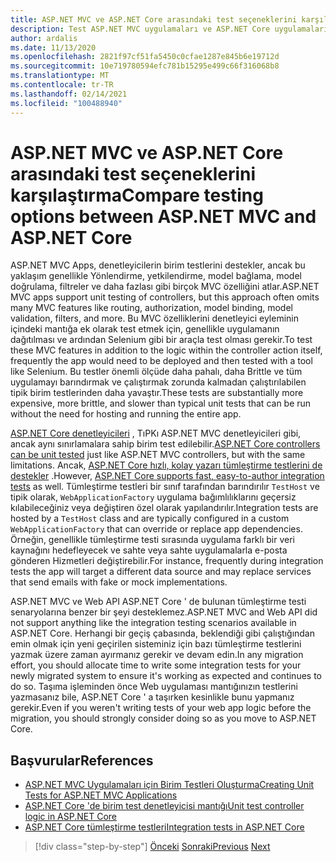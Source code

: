 ```yaml
---
title: ASP.NET MVC ve ASP.NET Core arasındaki test seçeneklerini karşılaştırma
description: Test ASP.NET MVC uygulamaları ve ASP.NET Core uygulamaları arasında farklılık gösterir mi?
author: ardalis
ms.date: 11/13/2020
ms.openlocfilehash: 2821f97cf51fa5450c0cfae1287e845b6e19712d
ms.sourcegitcommit: 10e719780594efc781b15295e499c66f316068b8
ms.translationtype: MT
ms.contentlocale: tr-TR
ms.lasthandoff: 02/14/2021
ms.locfileid: "100488940"
---
```

# <a name="compare-testing-options-between-aspnet-mvc-and-aspnet-core"></a><span data-ttu-id="a2cb4-103">ASP.NET MVC ve ASP.NET Core arasındaki test seçeneklerini karşılaştırma</span><span class="sxs-lookup"><span data-stu-id="a2cb4-103">Compare testing options between ASP.NET MVC and ASP.NET Core</span></span>

<span data-ttu-id="a2cb4-104">ASP.NET MVC Apps, denetleyicilerin birim testlerini destekler, ancak bu yaklaşım genellikle Yönlendirme, yetkilendirme, model bağlama, model doğrulama, filtreler ve daha fazlası gibi birçok MVC özelliğini atlar.</span><span class="sxs-lookup"><span data-stu-id="a2cb4-104">ASP.NET MVC apps support unit testing of controllers, but this approach often omits many MVC features like routing, authorization, model binding, model validation, filters, and more.</span></span> <span data-ttu-id="a2cb4-105">Bu MVC özelliklerini denetleyici eyleminin içindeki mantığa ek olarak test etmek için, genellikle uygulamanın dağıtılması ve ardından Selenium gibi bir araçla test olması gerekir.</span><span class="sxs-lookup"><span data-stu-id="a2cb4-105">To test these MVC features in addition to the logic within the controller action itself, frequently the app would need to be deployed and then tested with a tool like Selenium.</span></span> <span data-ttu-id="a2cb4-106">Bu testler önemli ölçüde daha pahalı, daha Brittle ve tüm uygulamayı barındırmak ve çalıştırmak zorunda kalmadan çalıştırılabilen tipik birim testlerinden daha yavaştır.</span><span class="sxs-lookup"><span data-stu-id="a2cb4-106">These tests are substantially more expensive, more brittle, and slower than typical unit tests that can be run without the need for hosting and running the entire app.</span></span>

<span data-ttu-id="a2cb4-107">[ASP.NET Core denetleyicileri](https://docs.microsoft.com/aspnet/core/mvc/controllers/testing) , TıPKı ASP.NET MVC denetleyicileri gibi, ancak aynı sınırlamalara sahip birim test edilebilir.</span><span class="sxs-lookup"><span data-stu-id="a2cb4-107">[ASP.NET Core controllers can be unit tested](https://docs.microsoft.com/aspnet/core/mvc/controllers/testing) just like ASP.NET MVC controllers, but with the same limitations.</span></span> <span data-ttu-id="a2cb4-108">Ancak, [ASP.NET Core hızlı, kolay yazarı tümleştirme testlerini de destekler](https://docs.microsoft.com/aspnet/core/test/integration-tests) .</span><span class="sxs-lookup"><span data-stu-id="a2cb4-108">However, [ASP.NET Core supports fast, easy-to-author integration tests](https://docs.microsoft.com/aspnet/core/test/integration-tests) as well.</span></span> <span data-ttu-id="a2cb4-109">Tümleştirme testleri bir sınıf tarafından barındırılır `TestHost` ve tipik olarak, `WebApplicationFactory` uygulama bağımlılıklarını geçersiz kılabileceğiniz veya değiştiren özel olarak yapılandırılır.</span><span class="sxs-lookup"><span data-stu-id="a2cb4-109">Integration tests are hosted by a `TestHost` class and are typically configured in a custom `WebApplicationFactory` that can override or replace app dependencies.</span></span> <span data-ttu-id="a2cb4-110">Örneğin, genellikle tümleştirme testi sırasında uygulama farklı bir veri kaynağını hedefleyecek ve sahte veya sahte uygulamalarla e-posta gönderen Hizmetleri değiştirebilir.</span><span class="sxs-lookup"><span data-stu-id="a2cb4-110">For instance, frequently during integration tests the app will target a different data source and may replace services that send emails with fake or mock implementations.</span></span>

<span data-ttu-id="a2cb4-111">ASP.NET MVC ve Web API ASP.NET Core ' de bulunan tümleştirme testi senaryolarına benzer bir şeyi desteklemez.</span><span class="sxs-lookup"><span data-stu-id="a2cb4-111">ASP.NET MVC and Web API did not support anything like the integration testing scenarios available in ASP.NET Core.</span></span> <span data-ttu-id="a2cb4-112">Herhangi bir geçiş çabasında, beklendiği gibi çalıştığından emin olmak için yeni geçirilen sisteminiz için bazı tümleştirme testlerini yazmak üzere zaman ayırmanız gerekir ve devam edin.</span><span class="sxs-lookup"><span data-stu-id="a2cb4-112">In any migration effort, you should allocate time to write some integration tests for your newly migrated system to ensure it's working as expected and continues to do so.</span></span> <span data-ttu-id="a2cb4-113">Taşıma işleminden önce Web uygulaması mantığınızın testlerini yazmasanız bile, ASP.NET Core ' a taşırken kesinlikle bunu yapmanız gerekir.</span><span class="sxs-lookup"><span data-stu-id="a2cb4-113">Even if you weren't writing tests of your web app logic before the migration, you should strongly consider doing so as you move to ASP.NET Core.</span></span>

## <a name="references"></a><span data-ttu-id="a2cb4-114">Başvurular</span><span class="sxs-lookup"><span data-stu-id="a2cb4-114">References</span></span>

- [<span data-ttu-id="a2cb4-115">ASP.NET MVC Uygulamaları için Birim Testleri Oluşturma</span><span class="sxs-lookup"><span data-stu-id="a2cb4-115">Creating Unit Tests for ASP.NET MVC Applications</span></span>](https://docs.microsoft.com/aspnet/mvc/overview/older-versions-1/unit-testing/creating-unit-tests-for-asp-net-mvc-applications-cs)
- [<span data-ttu-id="a2cb4-116">ASP.NET Core 'de birim test denetleyicisi mantığı</span><span class="sxs-lookup"><span data-stu-id="a2cb4-116">Unit test controller logic in ASP.NET Core</span></span>](https://docs.microsoft.com/aspnet/core/mvc/controllers/testing)
- [<span data-ttu-id="a2cb4-117">ASP.NET Core tümleştirme testleri</span><span class="sxs-lookup"><span data-stu-id="a2cb4-117">Integration tests in ASP.NET Core</span></span>](https://docs.microsoft.com/aspnet/core/test/integration-tests)

>[!div class="step-by-step"]
><span data-ttu-id="a2cb4-118">[Önceki](signalr-differences.md) 
> [Sonraki](migrate-large-solutions.md)</span><span class="sxs-lookup"><span data-stu-id="a2cb4-118">[Previous](signalr-differences.md)
[Next](migrate-large-solutions.md)</span></span>
